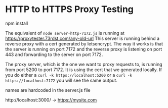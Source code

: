 # HTTP to HTTPS Proxy Testing

npm install


The equivalent of `node server-http-7172.js` is running at https://proxytester.73rdst.com/any-old-url
This server is running behind a reverse proxy with a cert generated by letsencrypt.
The way it works is that the server is running on port 7172 and the reverse proxy is listening on port 443 and forwarding to the server on port 7172.

The proxy server, which is the one we want to proxy requests to, is
running from port 5200 to port 7172. It is using the cert that we generated
locally. If you do either a `curl -k https://localhost:5200` or a `curl -k https://localhost:7172` you will see the same output.


names are hardcoded in the server.js file

http://localhost:3000/ -> https://mysite.com